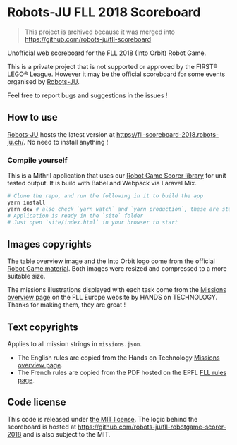 # Robots-JU FLL 2018 Scoreboard

> This project is archived because it was merged into https://github.com/robots-ju/fll-scoreboard

Unofficial web scoreboard for the FLL 2018 (Into Orbit) Robot Game.

This is a private project that is not supported or approved by the FIRST® LEGO® League.
However it may be the official scoreboard for some events organised by [Robots-JU](https://robots-ju.ch/).

Feel free to report bugs and suggestions in the issues !

## How to use

[Robots-JU](https://robots-ju.ch/) hosts the latest version at <https://fll-scoreboard-2018.robots-ju.ch/>.
No need to install anything !

### Compile yourself

This is a Mithril application that uses our [Robot Game Scorer library](https://github.com/robots-ju/fll-robotgame-scorer-2018) for unit tested output.
It is build with Babel and Webpack via Laravel Mix.

```bash
# Clone the repo, and run the following in it to build the app
yarn install
yarn dev # also check `yarn watch` and `yarn production`, these are standard Laravel Mix shortcuts
# Application is ready in the `site` folder
# Just open `site/index.html` in your browser to start
```

## Images copyrights

The table overview image and the Into Orbit logo come from the official [Robot Game material](http://www.firstlegoleague.org/challenge).
Both images were resized and compressed to a more suitable size.

The missions illustrations displayed with each task come from the [Missions overview page](https://www.first-lego-league.org/en/season/robot-game/missions.html) on the FLL Europe website by HANDS on TECHNOLOGY.
Thanks for making them, they are great !

## Text copyrights

Applies to all mission strings in `missions.json`.

- The English rules are copied from the Hands on Technology [Missions overview page](https://www.first-lego-league.org/en/season/robot-game/missions.html).
- The French rules are copied from the PDF hosted on the EPFL [FLL rules page](https://sps.epfl.ch/jeunepublic/fll-2/fll-regles/).

## Code license

This code is released under [the MIT license](LICENSE.txt).
The logic behind the scoreboard is hosted at <https://github.com/robots-ju/fll-robotgame-scorer-2018> and is also subject to the MIT.
